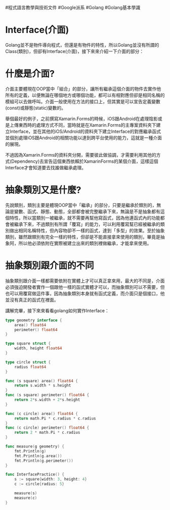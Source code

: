 #程式語言教學與技術文件 #Google派系 #Golang #Golang基本學識
# Interface(介面)

Golang並不是物件導向程式，但還是有物件的特性，所以Golang並沒有所謂的Class(類別)，但卻有Interface(介面)，接下來來介紹一下介面的部分：

# 什麼是介面?

介面主要體現在OOP當中「組合」的部分，讓所有繼承這個介面的物件去實作他所有的定義，以便無論在哪個地方或哪個功能，都可以有相對應但卻是相同名稱的模組可以去做呼叫。介面一般使用在方法的接口上，但其實是可以宣告定義變數(const)或靜態(static)變數的。

舉個最好的例子，之前撰寫Xamarin.Forms的時候，iOS跟Android在處理陰影或是上傳東西時的處理方式不同，當時就是在Xamarin.Forms的主專案資料夾下建立Interface，並在其他的iOS/Android的資料夾下建立Interface的對應繼承函式並個別處理iOS跟Android的相關功能以達到跨平台使用的能力，這就是一種介面的展現。

不過因為Xamarin.Forms的資料夾分開，需要彼此做協調，才需要利用其他的方式(Dependency)去宣告這個東西依賴於XamarinForms的某個介面，這樣這個Interface才會知道要去找誰做繼承處理。

# 抽象類別又是什麼?

先說類別，類別主要是體現OOP當中「繼承」的部分，只要是繼承於類別的，無論是變數、函式、靜態、動態，全部都會被完整繼承下來，無論是不是抽象都有這個特性，所以當類別一被繼承，就不需要再幫他寫函式，因為他連函式內的功能都會被繼承下來，不過類別有所謂「覆寫」的能力，可以利用覆寫幫已經被繼承的類別做出相同名稱特性，但內容物卻不一樣的函式，達到「多型」的效果。至於抽象類別，雖然跟類別有完全一樣的特性，但卻是不能直接拿來使用的類別，畢竟是抽象阿，所以他必須依附在實際被建立出來的類別裡做繼承，才能拿來使用。

# 抽象類別跟介面的不同

抽象類別跟介面一樣都需要依附在實體上才可以真正拿來用，最大的不同是，介面必須強迫開發者實作一個跟他一樣的函式實體才可以，而抽象類別可以不需要，但也可以用覆寫做這件事，因為抽象類別本身就有函式定義，而介面只是個接口，他並沒有真正的函式在裡面。

講解完畢，接下來來看看golang如何實作Interface：

```go
type geometry interface {
	area() float64
	perimeter() float64
}

type square struct {
	width, height float64
}

type circle struct {
	radius float64
}

func (s square) area() float64 {
	return s.width * s.height
}
func (s square) perimeter() float64 {
	return 2*s.width + 2*s.height
}

func (c circle) area() float64 {
	return math.Pi * c.radius * c.radius
}
func (c circle) perimeter() float64 {
	return 2 * math.Pi * c.radius
}

func measure(g geometry) {
	fmt.Println(g)
	fmt.Println(g.area())
	fmt.Println(g.perimeter())
}

func InterfacePractice() {
	s := square{width: 3, height: 4}
	c := circle{radius: 5}

	measure(s)
	measure(c)
}
```